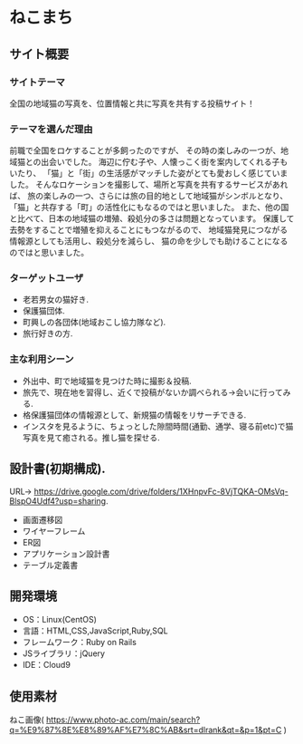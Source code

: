 # ねこまち

## サイト概要
### サイトテーマ
全国の地域猫の写真を、位置情報と共に写真を共有する投稿サイト！

### テーマを選んだ理由
前職で全国をロケすることが多飼ったのですが、
その時の楽しみの一つが、地域猫との出会いでした。
海辺に佇む子や、人懐っこく街を案内してくれる子もいたり、
「猫」と「街」の生活感がマッチした姿がとても愛おしく感じていました。
そんなロケーションを撮影して、場所と写真を共有するサービスがあれば、
旅の楽しみの一つ、さらには旅の目的地として地域猫がシンボルとなり、
「猫」と共存する「町」の活性化にもなるのではと思いました。
また、他の国と比べて、日本の地域猫の増殖、殺処分の多さは問題となっています。
保護して去勢をすることで増殖を抑えることにもつながるので、
地域猫発見につながる情報源としても活用し、殺処分を減らし、
猫の命を少しでも助けることになるのではと思いました。

### ターゲットユーザ
- 老若男女の猫好き.
- 保護猫団体.
- 町興しの各団体(地域おこし協力隊など).
- 旅行好きの方.

### 主な利用シーン
- 外出中、町で地域猫を見つけた時に撮影＆投稿.
- 旅先で、現在地を習得し、近くで投稿がないか調べられる→会いに行ってみる.
- 格保護猫団体の情報源として、新規猫の情報をリサーチできる.
- インスタを見るように、ちょっとした隙間時間(通勤、通学、寝る前etc)で猫写真を見て癒される。推し猫を探せる.

## 設計書(初期構成).
URL→ https://drive.google.com/drive/folders/1XHnpvFc-8VjTQKA-OMsVq-BlspO4Udf4?usp=sharing.
- 画面遷移図
- ワイヤーフレーム
- ER図
- アプリケーション設計書
- テーブル定義書

## 開発環境
- OS：Linux(CentOS)
- 言語：HTML,CSS,JavaScript,Ruby,SQL
- フレームワーク：Ruby on Rails
- JSライブラリ：jQuery
- IDE：Cloud9

## 使用素材
ねこ画像( https://www.photo-ac.com/main/search?q=%E9%87%8E%E8%89%AF%E7%8C%AB&srt=dlrank&qt=&p=1&pt=C )
